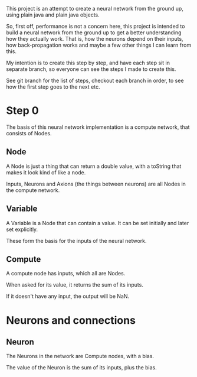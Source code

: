 This project is an attempt to create a neural network from the ground up, using
plain java and plain java objects.

So, first off, performance is not a concern here, this project is intended to
build a neural network from the ground up to get a better understanding how
they actually work. That is, how the neurons depend on their inputs, how
back-propagation works and maybe a few other things I can learn from this.

My intention is to create this step by step, and have each step sit in separate
branch, so everyone can see the steps I made to create this.

See git branch for the list of steps, checkout each branch in order, to see how
the first step goes to the next etc.


Step 0
======

The basis of this neural network implementation is a compute network, that
consists of Nodes.

Node
----

A Node is just a thing that can return a double value, with a toString that
makes it look kind of like a node.

Inputs, Neurons and Axions (the things between neurons) are all Nodes in the compute network.

Variable
--------

A Variable is a Node that can contain a value. It can be set initially and
later set explicitly.

These form the basis for the inputs of the neural network.


Compute
-------

A compute node has inputs, which all are Nodes.

When asked for its value, it returns the sum of its inputs. 

If it doesn't have any input, the output will be NaN.


Neurons and connections
=======================

Neuron
------

The Neurons in the network are Compute nodes, with a bias.

The value of the Neuron is the sum of its inputs, plus the bias.
